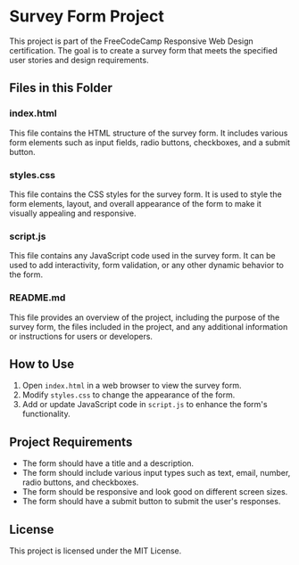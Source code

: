 # Survey Form Project

This project is part of the FreeCodeCamp Responsive Web Design certification. The goal is to create a survey form that meets the specified user stories and design requirements.

## Files in this Folder

### index.html
This file contains the HTML structure of the survey form. It includes various form elements such as input fields, radio buttons, checkboxes, and a submit button.

### styles.css
This file contains the CSS styles for the survey form. It is used to style the form elements, layout, and overall appearance of the form to make it visually appealing and responsive.

### script.js
This file contains any JavaScript code used in the survey form. It can be used to add interactivity, form validation, or any other dynamic behavior to the form.

### README.md
This file provides an overview of the project, including the purpose of the survey form, the files included in the project, and any additional information or instructions for users or developers.

## How to Use

1. Open `index.html` in a web browser to view the survey form.
2. Modify `styles.css` to change the appearance of the form.
3. Add or update JavaScript code in `script.js` to enhance the form's functionality.

## Project Requirements

- The form should have a title and a description.
- The form should include various input types such as text, email, number, radio buttons, and checkboxes.
- The form should be responsive and look good on different screen sizes.
- The form should have a submit button to submit the user's responses.

## License

This project is licensed under the MIT License.
